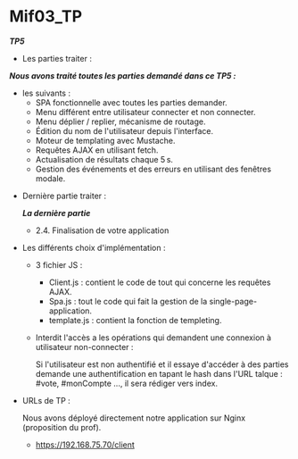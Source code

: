 # Mif03_TP

***TP5***

* Les parties traiter :

***Nous avons traité toutes les parties demandé dans ce TP5 :***

- les suivants : 
    - SPA fonctionnelle avec toutes les parties demander.
    - Menu différent entre utilisateur connecter et non connecter.
    - Menu déplier / replier, mécanisme de routage.
    - Édition du nom de l'utilisateur depuis l'interface.
    - Moteur de templating avec Mustache.
    - Requêtes AJAX en utilisant fetch.
    - Actualisation de résultats chaque 5 s.
    - Gestion des événements et des erreurs en utilisant des fenêtres modale.

* Dernière partie traiter : 

    ***La dernière partie***  

    - 2.4. Finalisation de votre application





* Les différents choix d'implémentation :

    -  3 fichier JS :
        - Client.js : contient le code de tout qui concerne les requêtes AJAX.
        - Spa.js : tout le code qui fait la gestion de la single-page-application.
        - template.js : contient la fonction de templeting.
       
    - Interdit l'accès a les opérations qui demandent une connexion à utilisateur non-connecter :

        Si l'utilisateur est non authentifié et il essaye d'accéder à des parties demande une authentification en tapant le hash dans l'URL talque : #vote, #monCompte ..., il sera rédiger vers index.
   
    
* URLs de TP :
    
    Nous avons déployé directement notre application sur Nginx (proposition du prof).
  
  - https://192.168.75.70/client
    
